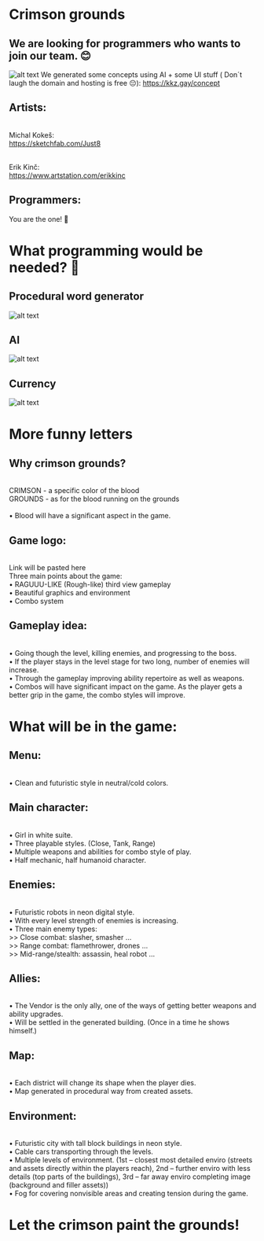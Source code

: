 # Crimson grounds
## We are looking for programmers who wants to join our team. 😊

![alt text](res/img/style.jpg)
We generated some concepts using AI + some UI stuff ( Don´t laugh the domain and hosting is free 😔): https://kkz.gay/concept 

## Artists:

<br>Michal Kokeš:
<br>https://sketchfab.com/Just8

<br>Erik Kinč:
<br>https://www.artstation.com/erikkinc

## Programmers:

You are the one! 🤩

# What programming would be needed? 🤔
## Procedural word generator
![alt text](res/img/generation.jpg)

## AI
![alt text](res/img/ai.jpg)

## Currency
![alt text](res/img/currency.jpg)

# More funny letters

## Why crimson grounds? 
<br>CRIMSON - a specific color of the blood 
<br>GROUNDS - as for the blood running on the grounds
<br><br>•	Blood will have a significant aspect in the game.

## Game logo: 
<br>Link will be pasted here
<br>Three main points about the game:
<br>•	RAGUUU-LIKE (Rough-like) third view gameplay
<br>•	Beautiful graphics and environment
<br>•	Combo system 

## Gameplay idea:
<br>•	Going though the level, killing enemies, and progressing to the boss.
<br>•	If the player stays in the level stage for two long, number of enemies will increase.
<br>•	Through the gameplay improving ability repertoire as well as weapons.
<br>•	Combos will have significant impact on the game. As the player gets a better grip in the game, the combo styles will improve.

# What will be in the game:

## Menu: 
<br>•	Clean and futuristic style in neutral/cold colors.

## Main character: 
<br>•	Girl in white suite.
<br>•	Three playable styles. (Close, Tank, Range)
<br>•	Multiple weapons and abilities for combo style of play.
<br>•	Half mechanic, half humanoid character.

## Enemies: 
<br>•	Futuristic robots in neon digital style.
<br>•	With every level strength of enemies is increasing.
<br>•	Three main enemy types:
<br> >>	Close combat: slasher, smasher …
<br> >>	Range combat: flamethrower, drones …
<br> >>	Mid-range/stealth: assassin, heal robot …

## Allies: 
<br>•	The Vendor is the only ally, one of the ways of getting better weapons and ability upgrades.
<br>•	Will be settled in the generated building. (Once in a time he shows himself.)

## Map: 
<br>•	Each district will change its shape when the player dies. 
<br>•	Map generated in procedural way from created assets.

## Environment: 
<br>•	Futuristic city with tall block buildings in neon style.
<br>•	Cable cars transporting through the levels.
<br>•	Multiple levels of environment. (1st – closest most detailed enviro (streets and assets directly within the players reach), 2nd – further enviro with less details (top parts of the buildings), 3rd – far away enviro completing image (background and filler assets))
<br>•	Fog for covering nonvisible areas and creating tension during the game.

# Let the crimson paint the grounds!
